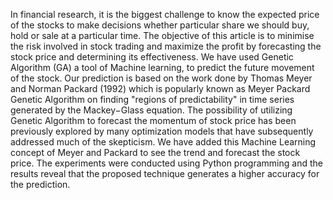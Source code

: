In financial research, it is the biggest challenge to know the expected price of the stocks to make decisions whether particular share we should buy, hold or sale at a particular time. The objective of this article is to minimise the risk involved in stock trading and maximize the profit by forecasting the stock price and determining its effectiveness. We have used Genetic Algorithm (GA) a tool of Machine learning, to predict the future movement of the stock. Our prediction is based on the work done by Thomas Meyer and Norman Packard (1992) which is popularly known as Meyer Packard Genetic Algorithm on finding "regions of predictability" in time series generated by the Mackey−Glass equation. The possibility of utilizing Genetic Algorithm to forecast the momentum of stock price has been previously explored by many optimization models that have subsequently addressed much of the skepticism. We have added this Machine Learning concept of Meyer and Packard to see the trend and forecast the stock price. The experiments were conducted using Python programming and the results reveal that the proposed technique generates a higher accuracy for the prediction.

